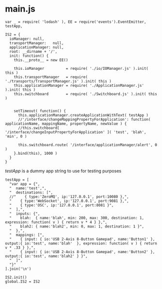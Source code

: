 main.js
=======

    var _ = require( 'lodash' ), EE = require('events').EventEmitter, testApp,

    IS2 = {
      ioManager: null,
      transportManager:   null,
      applicationManager: null,
      root: __dirname + '/',
      init: function() {
        this.__proto__ = new EE()
        
        this.ioManager          = require( './io/IOManager.js' ).init( this )
        this.transportManager   = require( './transports/TransportManager.js' ).init( this )        
        this.applicationManager = require( './ApplicationManager.js' ).init( this )
        this.switchboard        = require( './Switchboard.js' ).init( this )
        
        
        setTimeout( function() {
          this.applicationManager.createApplicationWithText( testApp )
          //'/interface/changeMappingPropertyForApplication': function( applicationName, mappingName, propertyName, newValue ) {
          //this.switchboard[ '/interface/changeInputPropertyForApplication' ]( 'test', 'blah', 'min', 0 )
          
          this.switchboard.route( '/interface/applicationManager/alert', 0 )
        }.bind(this), 1000 )
      }
    }
        
*testApp* is a dummy app string to use for testing purposes

    testApp = [
      "var app = {",
      "  name:'test',",
      "  destinations: [",
      //"    { type:'ZeroMQ', ip:'127.0.0.1', port:10080 },",
      "    { type:'WebSocket', ip:'127.0.0.1', port:9081 },",
      "    { type:'OSC', ip:'127.0.0.1', port:8081 }",        
      "  ],",
      "  inputs: {",
      "    blah:  { name:'blah', min: 200, max: 300, destination: 1, expression: function( v ) { return v * 4 } },",
      "    blah2: { name:'blah2', min: 0, max: 1, destination: 1 }",
      "  },",
      "  mappings: [",
      "    { input: { io:'USB 2-Axis 8-Button Gamepad', name:'Button1' }, output:{ io:'test', name:'blah'  }, expression: function( v ) { return v * .33 } },",
      "    { input: { io:'USB 2-Axis 8-Button Gamepad', name:'Button2' }, output:{ io:'test', name:'blah2' } }",
      "  ]",
      "}"
    ].join('\n')
    
    IS2.init()
    global.IS2 = IS2
